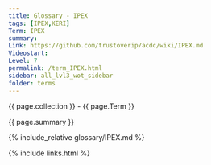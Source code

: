 ```yaml
---
title: Glossary - IPEX
tags: [IPEX,KERI]
Term: IPEX
summary: 
Link: https://github.com/trustoverip/acdc/wiki/IPEX.md
Videostart: 
Level: 7
permalink: /term_IPEX.html
sidebar: all_lvl3_wot_sidebar
folder: terms
---
```


{{ page.collection }} - {{ page.Term }}

   {{ page.summary }}

{% include_relative glossary/IPEX.md %}

 {% include links.html %} 
